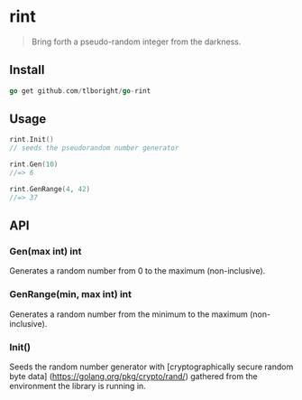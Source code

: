# rint
 > Bring forth a pseudo-random integer from the darkness.

## Install
 ```go
go get github.com/tlboright/go-rint
```

## Usage
```go
rint.Init()
// seeds the pseudorandom number generator

rint.Gen(10)
//=> 6

rint.GenRange(4, 42)
//=> 37
```
## API

### Gen(max int) int
Generates a random number from 0 to the maximum (non-inclusive).

### GenRange(min, max int) int
Generates a random number from the minimum to the maximum (non-inclusive).

### Init()
Seeds the random number generator with [cryptographically secure random byte data] (https://golang.org/pkg/crypto/rand/) gathered from the environment the library is running in. 
